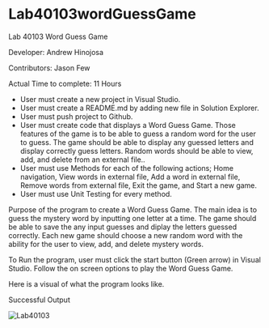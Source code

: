 # Lab40103wordGuessGame

Lab 40103 Word Guess Game

Developer: Andrew Hinojosa

Contributors: Jason Few


Actual Time to complete: 11 Hours

* User must create a new project in Visual Studio. 
* User must create a README.md by adding new file in Solution Explorer.
* User must push project to Github.
* User must create code that displays a Word Guess Game. Those features of the game is to be able to guess a random word for the user to guess. The game should be able to display any guessed letters and display correctly guess letters. Random words should be able to view, add, and delete from an external file..
* User must use Methods for each of the following actions; Home navigation, View words in external file, Add a word in external file, Remove words from external file, Exit the game, and Start a new game.
* User must use Unit Testing for every method.

Purpose of the program to create a Word Guess Game. The main idea is to guess the mystery word by inputting one letter at a time. The game should be able to save the any input guesses and diplay the letters guessed correctly. Each new game should choose a new random word with the ability for the user to view, add, and delete mystery words.

To Run the program, user must click the start button (Green arrow) in Visual Studio. Follow the on screen options to play the Word Guess Game.

Here is a visual of what the program looks like.

Successful Output

![Lab40103]()
